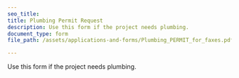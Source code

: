 ```yaml
---
seo_title: 
title: Plumbing Permit Request
description: Use this form if the project needs plumbing.
document_type: form
file_path: /assets/applications-and-forms/Plumbing_PERMIT_for_faxes.pdf

---
```

Use this form if the project needs plumbing. 
